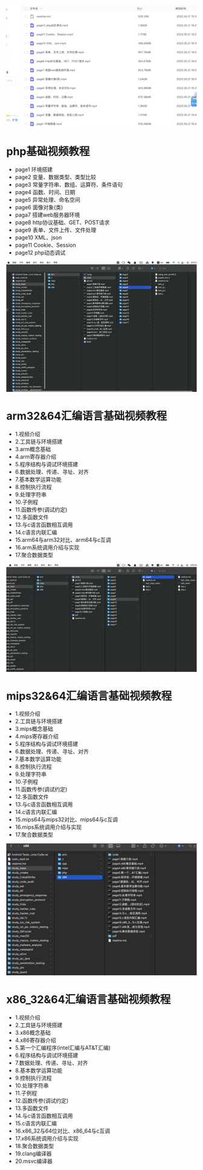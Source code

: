 ![](2.png)
# php基础视频教程
* page1 环境搭建
* page2 变量、数据类型、类型比较
* page3 常量字符串、数组、运算符、条件语句
* page4 函数、时间、日期
* page5 异常处理、命名空间
* page6 面像对象(类)
* paga7 搭建web服务器环境
* page8 http协议基础、GET、POST请求
* page9 表单、文件上传、文件处理
* page10 XML、json
* page11 Cookie、Session
* page12 php动态调试

![](1.png)
# arm32&64汇编语言基础视频教程
* 1.视频介绍
* 2.工具链与环境搭建
* 3.arm概念基础
* 4.arm寄存器介绍
* 5.程序结构与调试环境搭建
* 6.数据处理、传递、寻址、对齐
* 7.基本数学运算功能
* 8.控制执行流程
* 9.处理字符串
* 10.子例程
* 11.函数传参(调试约定)
* 12.多函数文件
* 13.与c语言函数相互调用
* 14.c语言内联汇编
* 15.arm64与arm32对比、arm64与c互调
* 16.arm系统调用介绍与实现
* 17.聚合数据类型

![](3.png)
# mips32&64汇编语言基础视频教程
* 1.视频介绍
* 2.工具链与环境搭建
* 3.mips概念基础
* 4.mips寄存器介绍
* 5.程序结构与调试环境搭建
* 6.数据处理、传递、寻址、对齐
* 7.基本数学运算功能
* 8.控制执行流程
* 9.处理字符串
* 10.子例程
* 11.函数传参(调试约定)
* 12.多函数文件
* 13.与c语言函数相互调用
* 14.c语言内联汇编
* 15.mips64与mips32对比、mips64与c互调
* 16.mips系统调用介绍与实现
* 17.聚合数据类型

![](4.png)

# x86_32&64汇编语言基础视频教程
* 1.视频介绍
* 2.工具链与环境搭建
* 3.x86概念基础
* 4.x86寄存器介绍
* 5.第一个汇编程序(intel汇编与AT&T汇编)
* 6.程序结构与调试环境搭建
* 7.数据处理、传递、寻址、对齐
* 8.基本数学运算功能
* 9.控制执行流程
* 10.处理字符串
* 11.子例程
* 12.函数传参(调试约定)
* 13.多函数文件
* 14.与c语言函数相互调用
* 15.c语言内联汇编
* 16.x86_32与64位对比、x86_64与c互调
* 17.x86系统调用介绍与实现
* 18.聚合数据类型
* 19.clang编译器
* 20.msvc编译器


